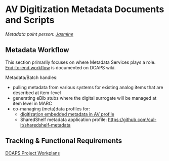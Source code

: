 AV Digitization Metadata Documents and Scripts
=========================================
*Metadata point person: [Jasmine](mailto:jeb467@cornell.edu)*

Metadata Workflow
-----------------
This section primarily focuses on where Metadata Services plays a role. [End-to-end workflow](https://confluence.cornell.edu/x/IA6DF) is documented on DCAPS wiki.

Metadata/Batch handles:

* pulling metadata from various systems for existing analog items that are described at item-level
* generating eBib stubs where the digital surrogate will be managed at item level in MARC
* co-managing (meta)data profiles for:
    * [digitization embedded metadata in AV profile](https://confluence.cornell.edu/x/qexRF)
    * SharedShelf metadata application profile: https://github.com/cul-it/sharedshelf-metadata

Tracking & Functional Requirements
----------------------------------

[DCAPS Project Workplans](https://confluence.cornell.edu/x/27JRF)
